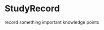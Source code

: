 # StudyRecord
record something important knowledge points
<!--stackedit_data:
eyJoaXN0b3J5IjpbLTMwNjMwODEzXX0=
-->